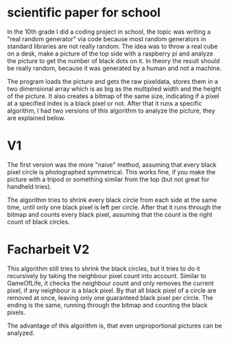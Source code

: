 # scientific paper for school

In the 10th grade I did a coding project in school, the topic was writing a "real random generator" via code because most random generators in standard libraries are not really random. The idea was to throw a real cube on a desk, make a picture of the top side with a raspberry pi and analyze the picture to get the number of black dots on it. In theory the result should be really random, because it was generated by a human and not a machine.

The program loads the picture and gets the raw pixeldata, stores them in a two dimensional array which is as big as the multiplied width and the height of the picture. It also creates a bitmap of the same size, indicating if a pixel at a specified index is a black pixel or not. After that it runs a specific algorithm, I had two versions of this algorithm to analyze the picture, they are explained below.

# V1

The first version was the more "naive" method, assuming that every black pixel circle is photographed symmetrical. This works fine, if you make the picture with a tripod or something similar from the top (but not great for handheld tries).

The algorithm tries to shrink every black circle from each side at the same time, until only one black pixel is left per circle. After that it runs through the bitmap and counts every black pixel, assuming that the count is the right count of black circles.

# Facharbeit V2

This algorithm still tries to shrink the black circles, but it tries to do it recursively by taking the neighbour pixel count into account.
Similar to GameOfLife, it checks the neighbour count and only removes the current pixel, if any neighbour is a black pixel. By that all black pixel of a circle are removed at once, leaving only one guaranteed black pixel per circle. The ending is the same, running through the bitmap and counting the black pixels.

The advantage of this algorithm is, that even unproportional pictures can be analyzed.
